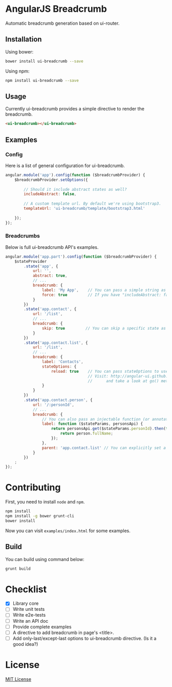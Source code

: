 # AngularJS Breadcrumb
Automatic breadcrumb generation based on ui-router.

## Installation
Using bower:
```sh
bower install ui-breadcrumb --save
```

Using npm:
```sh
npm install ui-breadcrumb --save
```

## Usage
Currently ui-breadcrumb provides a simple directive to render the breadcrumb.

```html
<ui-breadcrumb></ui-breadcrumb>
```

## Examples

### Config
Here is a list of general configuration for ui-breadcrumb.
```js
angular.module('app').config(function ($breadcrumbProvider) {
    $breadcrumbProvider.setOptions({
    
        // Should it include abstract states as well?
        includeAbstract: false,
        
        // A custom template url. By default we're using bootstrap3.
        templateUrl: 'ui-breadcrumb/template/bootstrap3.html'
        
    });
});
```

### Breadcrumbs
Below is full ui-breadcrumb API's examples.
```js
angular.module('app.part').config(function ($breadcrumbProvider) {
    $stateProvider
        .state('app', { 
            url: '',
            abstract: true,
            // ...
            breadcrumb: {
                label: 'My App',    // You can pass a simple string as label.
                force: true         // If you have "includeAbstract: false" you can still force some states.
            }
        })
        .state('app.contact', { 
            url: '/list',
            // ...
            breadcrumb: {
                skip: true         // You can skip a specific state as well.
            }
        })
        .state('app.contact.list', {
            url: '/list',
            // ...
            breadcrumb: {
                label: 'Contacts',
                stateOptions: {
                    reload: true    // You can pass stateOptions to use in ui-sref-opts.
                                    // Visit: http://angular-ui.github.io/ui-router/site/#/api/ui.router.state.$state
                                    //      and take a look at go() method "options" for all possible options.
                }
            }
        })
        .state('app.contact.person', {
            url: '/:personId',
            // ...
            breadcrumb: {
                // You can also pass an injectable function (or annotated-array like angular services)
                label: function ($stateParams, personsApi) {
                    return personsApi.get($stateParams.personId).then(function (person) {
                        return person.fullName;
                    });
                },
                parent: 'app.contact.list' // You can explicitly set a parent. An injectable function is allowed here too ;)
            }
        })
    ;
});
```

# Contributing
First, you need to install `node` and `npm`.
```sh
npm install
npm install -g bower grunt-cli
bower install
```
Now you can visit `examples/index.html` for some examples.

## Build
You can build using command below:
```sh
grunt build
```

# Checklist
- [x] Library core
- [ ] Write unit tests
- [ ] Write e2e-tests
- [ ] Write an API doc
- [ ] Provide complete examples
- [ ] A directive to add breadcrumb in page's &lt;title&gt;.
- [ ] Add only-last/except-last options to ui-breadcrumb directive. (Is it a good idea?)

# License
[MIT License](LICENSE)
